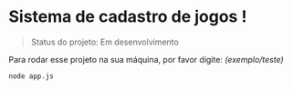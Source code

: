 # Sistema de cadastro de jogos !

> Status do projeto: Em desenvolvimento 

Para rodar esse projeto na sua máquina, por favor digite: *(exemplo/teste)*

```
node app.js 
```
